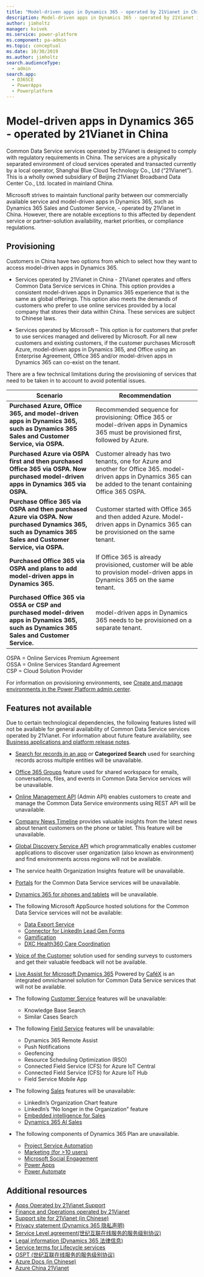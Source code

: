 ```yaml
---
title: "Model-driven apps in Dynamics 365 - operated by 21Vianet in China  | MicrosoftDocs"
description: Model-driven apps in Dynamics 365 - operated by 21Vianet in China
author: jimholtz
manager: kvivek
ms.service: power-platform
ms.component: pa-admin
ms.topic: conceptual
ms.date: 10/30/2019
ms.author: jimholtz
search.audienceType: 
  - admin
search.app: 
  - D365CE
  - PowerApps
  - Powerplatform
---
```

# Model-driven apps in Dynamics 365 - operated by 21Vianet in China

Common Data Service services operated by 21Vianet is designed to comply with regulatory requirements in China. The services are a physically separated environment of cloud services operated and transacted currently by a local operator, Shanghai Blue Cloud Technology Co., Ltd (“21Vianet”). This is a wholly owned subsidiary of Beijing 21Vianet Broadband Data Center Co., Ltd. located in mainland China.

Microsoft strives to maintain functional parity between our commercially available service and model-driven apps in Dynamics 365, such as Dynamics 365 Sales and Customer Service, - operated by 21Vianet in China. However, there are notable exceptions to this affected by dependent service or partner-solution availability, market priorities, or compliance regulations.

## Provisioning

Customers in China have two options from which to select how they want to access model-driven apps in Dynamics 365.

- Services operated by 21Vianet in China - 21Vianet operates and offers Common Data Service services in China. This option provides a consistent model-driven apps in Dynamics 365 experience that is the same as global offerings. This option also meets the demands of customers who prefer to use online services provided by a local company that stores their data within China. These services are subject to Chinese laws.

- Services operated by Microsoft – This option is for customers that prefer to use services managed and delivered by Microsoft. For all new customers and existing customers, if the customer purchases Microsoft Azure, model-driven apps in Dynamics 365, and Office using an Enterprise Agreement, Office 365 and/or model-driven apps in Dynamics 365 can co-exist on the tenant. 

There are a few technical limitations during the provisioning of services that need to be taken in to account to avoid potential issues. 

|Scenario  |Recommendation  |
|---------|---------|
|**Purchased Azure, Office 365, and model-driven apps in Dynamics 365, such as Dynamics 365 Sales and Customer Service, via OSPA.**    |Recommended sequence for provisioning: Office 365 or model-driven apps in Dynamics 365 must be provisioned first, followed by Azure.|
|**Purchased Azure via OSPA first and then purchased Office 365 via OSPA. Now purchased model-driven apps in Dynamics 365 via OSPA.**   | Customer already has two tenants, one for Azure and another for Office 365. model-driven apps in Dynamics 365 can be added to the tenant containing Office 365 OSPA.        |
|**Purchase Office 365 via OSPA and then purchased Azure via OSPA. Now purchased Dynamics 365, such as Dynamics 365 Sales and Customer Service, via OSPA.**     | Customer started with Office 365 and then added Azure. Model-driven apps in Dynamics 365 can be provisioned on the same tenant.        |
|**Purchased Office 365 via OSPA and plans to add model-driven apps in Dynamics 365.**   |If Office 365 is already provisioned, customer will be able to provision model-driven apps in Dynamics 365 on the same tenant.         |
|**Purchased Office 365 via OSSA or CSP and purchased model-driven apps in Dynamics 365, such as Dynamics 365 Sales and Customer Service.**    |model-driven apps in Dynamics 365 needs to be provisioned on a separate tenant.          |

OSPA = Online Services Premium Agreement<br />
OSSA = Online Services Standard Agreement<br />
CSP = Cloud Solution Provider

For information on provisioning environments, see [Create and manage environments in the Power Platform admin center](https://docs.microsoft.com/power-platform/admin/create-environment).

## Features not available

Due to certain technological dependencies, the following features listed will not be available for general availability of Common Data Service services operated by 21Vianet. For information about future feature availability, see [Business applications and platform release notes](https://go.microsoft.com/fwlink/p/?linkid=2010158).

- [Search for records in an app](https://docs.microsoft.com/powerapps/user/search-records) or **Categorized Search** used for searching records across multiple entities will be unavailable.
- [Office 365 Groups](https://docs.microsoft.com/dynamics365/customerengagement/on-premises/basics/collaborate-with-colleagues-using-office-365-groups) feature used for shared workspace for emails, conversations, files, and events in Common Data Service services will be unavailable.
- [Online Management API](https://docs.microsoft.com/powerapps/developer/common-data-service/online-management-api) (Admin API) enables customers to create and manage the Common Data Service environments using REST API will be unavailable.
- [Company News Timeline](https://docs.microsoft.com/dynamics365/customer-engagement/company-news-timeline/get-company-news-timeline-dynamics-365-phones-tablets) provides valuable insights from the latest news about tenant customers on the phone or tablet. This feature will be unavailable.
- [Global Discovery Service API](https://docs.microsoft.com/powerapps/developer/common-data-service/webapi/discover-url-organization-web-api) which programmatically enables customer applications to discover user organization (also known as environment) and find environments across regions will not be available.
- The service health Organization Insights feature will be unavailable.
- [Portals](https://docs.microsoft.com/dynamics365/customer-engagement/portals/administer-manage-portal-dynamics-365) for the Common Data Service services will be unavailable.
- [Dynamics 365 for phones and tablets](https://docs.microsoft.com/dynamics365/customer-engagement/mobile-app/overview) will be unavailable.
- The following Microsoft AppSource hosted solutions for the Common Data Service services will not be available:
  - [Data Export Service](https://appsource.microsoft.com/product/dynamics-365/mscrm.44f192ec-e387-436c-886c-879923d8a448)
  - [Connector for LinkedIn Lead Gen Forms](https://appsource.microsoft.com/product/dynamics-365/mscrm.dd228afa-64e7-4c9f-92ad-77e7f1334547?tab=overview)
  - [Gamification](https://appsource.microsoft.com/product/dynamics-365/mscrm.f6d23ec7-255c-4bd8-8c99-dc041d5cb8b3)
  - [DXC Health360 Care Coordination](https://appsource.microsoft.com/product/dynamics-365/tribridge_health360.2ca8cb47-4e93-4e1c-af86-784041b4d8a9)
- [Voice of the Customer](https://docs.microsoft.com/dynamics365/customer-engagement/voice-of-customer/help-hub) solution used for sending surveys to customers and get their valuable feedback will not be available.
- [Live Assist for Microsoft Dynamics 365](https://docs.microsoft.com/dynamics365/customer-engagement/live-assist/live-assist-microsoft-dynamics-365-powered-by-cafe-x) Powered by [CaféX](https://www.cafex.com/products/live-assist-365/) is an integrated omnichannel solution for Common Data Service services that will not be available.
- The following [Customer Service](https://docs.microsoft.com/dynamics365/customer-engagement/customer-service/help-hub) features will be unavailable: 
  - Knowledge Base Search
  - Similar Cases Search
- The following [Field Service](https://docs.microsoft.com/dynamics365/customer-engagement/field-service/overview) features will be unavailable:
  - Dynamics 365 Remote Assist
  - Push Notifications
  - Geofencing
  - Resource Scheduling Optimization (RSO)
  - Connected Field Service (CFS) for Azure IoT Central
  - Connected Field Service (CFS) for Azure IoT Hub
  - Field Service Mobile App
- The following [Sales](https://docs.microsoft.com/dynamics365/customer-engagement/sales-enterprise/help-hub) features will be unavailable: 
  - LinkedIn’s Organization Chart feature
  - LinkedIn’s “No longer in the Organization” feature
  - [Embedded intelligence for Sales](https://docs.microsoft.com/dynamics365/customer-engagement/sales-enterprise/embedded-intelligence)
  - [Dynamics 365 AI Sales](https://docs.microsoft.com/dynamics365/customer-engagement/sales-enterprise/dynamics365-ai-sales)

- The following components of Dynamics 365 Plan are unavailable.
  - [Project Service Automation](https://dynamics.microsoft.com/project-service-automation/overview/)
  - [Marketing (for >10 users)](https://docs.microsoft.com/dynamics365/customer-engagement/marketing/help-hub)
  - [Microsoft Social Engagement](https://docs.microsoft.com/dynamics365/customer-engagement/social-engagement/integrate-social-engagement-dynamics-365)
  - [Power Apps](https://powerapps.microsoft.com/)
  - [Power Automate](https://flow.microsoft.com/)


## Additional resources
- [Apps Operated by 21Vianet Support](21vianet-support.md)
- [Finance and Operations operated by 21Vianet](https://docs.microsoft.com/dynamics365/unified-operations/dev-itpro/deployment/china-local-deployment)
- [Support site for 21Vianet (in Chinese)](https://www.21vbluecloud.com/Dynamics365/)
- [Privacy statement (Dynamics 365 隐私声明)](https://www.21vbluecloud.com/Dynamics365/d365-privacy/)
- [Service Level agreement(世纪互联在线服务的服务级别协议)](https://www.21vbluecloud.com/Dynamics365/d365-sla/)
- [Legal information	(Dynamics 365 法律信息)](https://www.21vbluecloud.com/Dynamics365/dynamics365-legal/)
- [Service terms for Lifecycle services](https://www.21vbluecloud.com/dynamics365/d365-landing/)
- [OSPT (世纪互联在线服务的服务级别协议)](https://www.21vbluecloud.com/ostpt/)
- [Azure Docs (in Chinese)](https://docs.azure.cn/zh-cn/)
- [Azure China 21Vianet](https://docs.microsoft.com/azure/china/china-welcome)